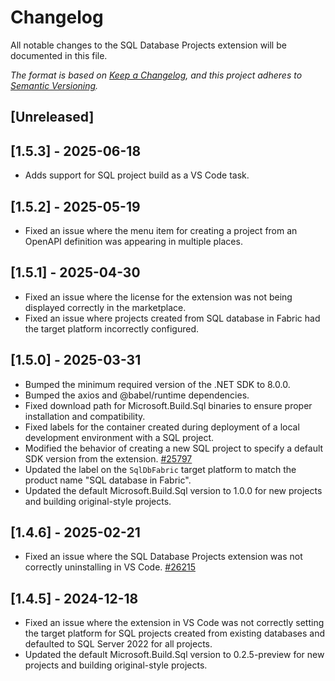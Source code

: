 # Changelog

All notable changes to the SQL Database Projects extension will be documented in this file.

*The format is based on [Keep a Changelog](https://keepachangelog.com/en/1.0.0/), and this project adheres to [Semantic Versioning](https://semver.org/spec/v2.0.0.html).*

## [Unreleased]

## [1.5.3] - 2025-06-18

- Adds support for SQL project build as a VS Code task.

## [1.5.2] - 2025-05-19

- Fixed an issue where the menu item for creating a project from an OpenAPI definition was appearing in multiple places.

## [1.5.1] - 2025-04-30

- Fixed an issue where the license for the extension was not being displayed correctly in the marketplace.
- Fixed an issue where projects created from SQL database in Fabric had the target platform incorrectly configured.

## [1.5.0] - 2025-03-31

- Bumped the minimum required version of the .NET SDK to 8.0.0.
- Bumped the axios and @babel/runtime dependencies.
- Fixed download path for Microsoft.Build.Sql binaries to ensure proper installation and compatibility.
- Fixed labels for the container created during deployment of a local development environment with a SQL project.
- Modified the behavior of creating a new SQL project to specify a default SDK version from the extension. [#25797](https://github.com/microsoft/azuredatastudio/issues/25797)
- Updated the label on the `SqlDbFabric` target platform to match the product name "SQL database in Fabric".
- Updated the default Microsoft.Build.Sql version to 1.0.0 for new projects and building original-style projects.

## [1.4.6] - 2025-02-21

- Fixed an issue where the SQL Database Projects extension was not correctly uninstalling in VS Code. [#26215](https://github.com/microsoft/vscode-mssql/issues/18822)

## [1.4.5] - 2024-12-18

- Fixed an issue where the extension in VS Code was not correctly setting the target platform for SQL projects created from existing databases and defaulted to SQL Server 2022 for all projects.
- Updated the default Microsoft.Build.Sql version to 0.2.5-preview for new projects and building original-style projects.
